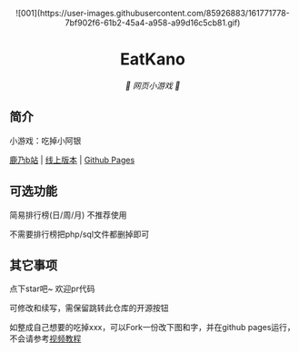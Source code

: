 <p align="center">
<!--   <a href="https://balh55y.github.io/EatKano/"><img src="https://gchat.qpic.cn/gchatpic_new/0/0-0-92A9F6E4A2F62B8F4C54CD6F447374B2/0" width="100" height="100" alt="EatKano"></a> -->
 ![001](https://user-images.githubusercontent.com/85926883/161771778-7bf902f6-61b2-45a4-a958-a99d16c5cb81.gif)


</p>
<div align="center">

# EatKano

_🦌 网页小游戏 🥛_

</div>


## 简介

小游戏：吃掉小阿银

[鹿乃b站](https://space.bilibili.com/316381099)
|
[线上版本](https://xingye.me/game/eatkano/index.php)
|
[Github Pages](https://arcxingye.github.io/EatKano/index.html)

## 可选功能

简易排行榜(日/周/月) 不推荐使用

不需要排行榜把php/sql文件都删掉即可

## 其它事项

点下star吧~ 欢迎pr代码

可修改和续写，需保留跳转此仓库的开源按钮

如整成自己想要的吃掉xxx，可以Fork一份改下图和字，并在github pages运行，不会请参考[视频教程](https://www.bilibili.com/video/BV1jT4y1y7kA)
